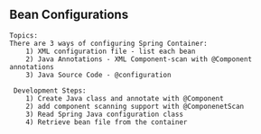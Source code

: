 ## Bean Configurations

	Topics:
	There are 3 ways of configuring Spring Container:
        1) XML configuration file - list each bean
        2) Java Annotations - XML Component-scan with @Component annotations
        3) Java Source Code - @configuration
                    
     Development Steps:
     	1) Create Java class and annotate with @Component
     	2) add component scanning support with @ComponenetScan
     	3) Read Spring Java configuration class
     	4) Retrieve bean file from the container
		
